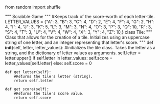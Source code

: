 from random import shuffle

"""
Scrabble Game
"""
#Keeps track of the score-worth of each letter-tile.
LETTER_VALUES = {"A": 3,
                 "B": 3,
                 "C": 4,
                 "D": 2,
                 "E": 4,
                 "F": 4,
                 "G": 2,
                 "H": 4,
                 "I": 4,
                 "J": 3,
                 "K": 5,
                 "L": 3,
                 "M": 3,
                 "N": 4,
                 "O": 3,
                 "P": 3,
                 "Q": 10,
                 "R": 3,
                 "S": 4,
                 "T": 3,
                 "U": 4,
                 "V": 4,
                 "W": 4,
                 "X": 3,
                 "Y": 4,
                 "Z": 10,}
class Tile:
    """
    Class that allows for the creation of a tile. Initializes using an uppercase string of one letter,
    and an integer representing that letter's score.
    """
    def __init__(self, letter, letter_values):
        #Initializes the tile class. Takes the letter as a string, and the dictionary of letter values as arguments.
        self.letter = letter.upper()
        if self.letter in letter_values:
            self.score = letter_values[self.letter]
        else:
            self.score = 0

    def get_letter(self):
        #Returns the tile's letter (string).
        return self.letter

    def get_score(self):
        #Returns the tile's score value.
        return self.score
                 
   
                


